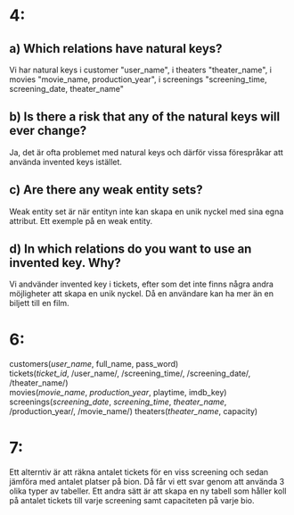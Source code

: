4:
==

## a) Which relations have natural keys?

Vi har natural keys i customer "user_name", i theaters "theater_name", i movies "movie_name, production_year", i screenings "screening_time, screening_date, theater_name"


## b) Is there a risk that any of the natural keys will ever change?

Ja, det är ofta problemet med natural keys och därför vissa förespråkar att använda invented keys istället.

## c) Are there any weak entity sets?

Weak entity set är när entityn inte kan skapa en unik nyckel med sina egna attribut. Ett exemple på en weak entity.

## d) In which relations do you want to use an invented key. Why?

Vi andvänder invented key i tickets, efter som det inte finns några andra möjligheter att skapa en unik nyckel. Då en användare kan ha mer än en biljett till en film.

6:
==

customers(_user_name_, full_name, pass_word)		
tickets(_ticket_id_, /user_name/, /screening_time/, /screening_date/, /theater_name/)		
movies(_movie_name_, _production_year_, playtime, imdb_key)		
screenings(_screening_date_, _screening_time_, _theater_name_, /production_year/, /movie_name/)
theaters(_theater_name_, capacity)		

7:
==
Ett alterntiv är att räkna antalet tickets för en viss screening och sedan jämföra med antalet platser på bion. Då får vi ett svar genom att använda 3 olika typer av tabeller. Ett andra sätt är att skapa en ny tabell som håller koll på antalet tickets till varje screening samt capaciteten på varje bio.


